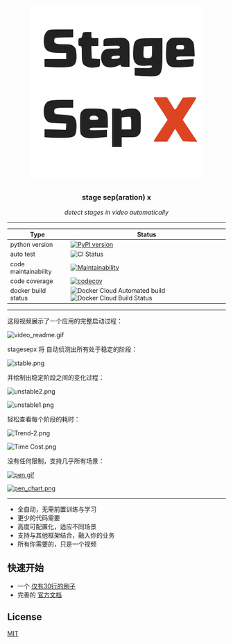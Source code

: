 <h1 align="center">
  <img src="./docs/pics/brand.svg">
</h1>

<h3 align="center">stage sep(aration) x</h3>
<p align="center">
    <em>detect stages in video automatically</em>
</p>

---

| Type                 | Status                                                                                                                                                                                            |
|----------------------|--------------------------------------------------------------------------------------------------------------------------------------------------------------------------------------------------|
| python version       | [![PyPI version](https://badge.fury.io/py/stagesepx.svg)](https://badge.fury.io/py/stagesepx)                                                                                                    |
| auto test            | ![CI Status](https://github.com/williamfzc/stagesepx/workflows/smoketest/badge.svg)                                                                                                              |
| code maintainability | [![Maintainability](https://api.codeclimate.com/v1/badges/ef27756ce9a4f7f4ba94/maintainability)](https://codeclimate.com/github/williamfzc/stagesepx/maintainability)                            |
| code coverage        | [![codecov](https://codecov.io/gh/williamfzc/stagesepx/branch/master/graph/badge.svg)](https://codecov.io/gh/williamfzc/stagesepx)                                                               |
| docker build status  | ![Docker Cloud Automated build](https://img.shields.io/docker/cloud/automated/williamfzc/stagesepx) ![Docker Cloud Build Status](https://img.shields.io/docker/cloud/build/williamfzc/stagesepx) |

---

这段视频展示了一个应用的完整启动过程：

![video_readme.gif](https://i.loli.net/2019/09/01/tXRhB6ai9jAZFmc.gif)

stagesepx 将 自动侦测出所有处于稳定的阶段：

![stable.png](https://i.loli.net/2019/09/01/bRtMZJvzLilpUW5.png)

并绘制出稳定阶段之间的变化过程：

![unstable2.png](https://i.loli.net/2019/09/01/T72quGI5m1SlzNF.png)

![unstable1.png](https://i.loli.net/2019/09/01/ifotzbhTaDpqQFA.png)

轻松查看每个阶段的耗时：

![Trend-2.png](https://i.loli.net/2019/09/01/Tz2tZQ5e3vHBWJ6.png)

![Time Cost.png](https://i.loli.net/2019/09/01/erK9mPsISbHEiFO.png)

没有任何限制，支持几乎所有场景：

[![pen.gif](https://i.loli.net/2019/07/22/5d35a84e3e0df82450.gif)](https://i.loli.net/2019/07/22/5d35a84e3e0df82450.gif)

[![pen_chart.png](https://i.loli.net/2019/07/22/5d35a8858640e67521.png)](https://i.loli.net/2019/07/22/5d35a8858640e67521.png)

---

- 全自动，无需前置训练与学习
- 更少的代码需要
- 高度可配置化，适应不同场景
- 支持与其他框架结合，融入你的业务
- 所有你需要的，只是一个视频

## 快速开始

- 一个 [仅有30行的例子](example)
- 完善的 [官方文档](https://williamfzc.github.io/stagesepx/)

## License

[MIT](LICENSE)
